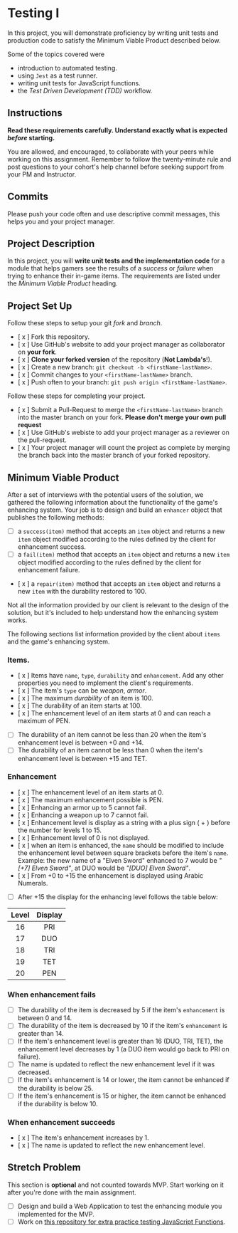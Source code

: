 # Testing I

In this project, you will demonstrate proficiency by writing unit tests and production code to satisfy the Minimum Viable Product described below.

Some of the topics covered were

- introduction to automated testing.
- using `Jest` as a test runner.
- writing unit tests for JavaScript functions.
- the _Test Driven Development (TDD)_ workflow.

## Instructions

**Read these requirements carefully. Understand exactly what is expected _before_ starting.**

You are allowed, and encouraged, to collaborate with your peers while working on this assignment. Remember to follow the twenty-minute rule and post questions to your cohort's help channel before seeking support from your PM and Instructor.

## Commits

Please push your code often and use descriptive commit messages, this helps you and your project manager.

## Project Description

In this project, you will **write unit tests and the implementation code** for a module that helps gamers see the results of a _success_ or _failure_ when trying to enhance their in-game items. The requirements are listed under the _Minimum Viable Product_ heading.

## Project Set Up

Follow these steps to setup your git _fork_ and _branch_.

- [ x ] Fork this repository.
- [ x ] Use GitHub's website to add your project manager as collaborator on **your fork**.
- [ x ] **Clone your forked version** of the repository (**Not Lambda's**!).
- [ x ] Create a new branch: `git checkout -b <firstName-lastName>`.
- [ x ] Commit changes to your `<firstName-lastName>` branch.
- [ x ] Push often to your branch: `git push origin <firstName-lastName>`.

Follow these steps for completing your project.

- [ x ] Submit a Pull-Request to merge the `<firstName-lastName>` branch into the master branch on your fork. **Please don't merge your own pull request**
- [ x ] Use GitHub's webiste to add your project manager as a reviewer on the pull-request.
- [ x ] Your project manager will count the project as complete by merging the branch back into the master branch of your forked repository.

## Minimum Viable Product

After a set of interviews with the potential users of the solution, we gathered the following information about the functionality of the game's enhancing system. Your job is to design and build an `enhancer` object that publishes the following methods:

- [ ] a `success(item)` method that accepts an `item` object and returns a new `item` object modified according to the rules defined by the client for enhancement success.
- [ ] a `fail(item)` method that accepts an `item` object and returns a new `item` object modified according to the rules defined by the client for enhancement failure.
- [ x ] a `repair(item)` method that accepts an `item` object and returns a new `item` with the durability restored to 100.

Not all the information provided by our client is relevant to the design of the solution, but it's included to help understand how the enhancing system works.

The following sections list information provided by the client about `items` and the game's enhancing system.

### Items.

- [ x ] Items have `name`, `type`, `durability` and `enhancement`. Add any other properties you need to implement the client's requirements.
- [ x ] The item's `type` can be _weapon_, _armor_.
- [ x ] The maximum _durability_ of an item is 100.
- [ x ] The durability of an item starts at 100.
- [ x ] The enhancement level of an item starts at 0 and can reach a maximum of PEN.
- [ ] The durability of an item cannot be less than 20 when the item's enhancement level is between +0 and +14.
- [ ] The durability of an item cannot be less than 0 when the item's enhancement level is between +15 and TET.

### Enhancement

- [ x ] The enhancement level of an item starts at 0.
- [ x ] The maximum enhancement possible is PEN.
- [ x ] Enhancing an armor up to 5 cannot fail.
- [ x ] Enhancing a weapon up to 7 cannot fail.
- [ x ] Enhancement level is display as a string with a plus sign ( + ) before the number for levels 1 to 15.
- [ x ] Enhancement level of 0 is not displayed.
- [ x ] when an item is enhanced, the `name` should be modified to include the enhancement level between square brackets before the item's `name`. Example: the new name of a "Elven Sword" enhanced to 7 would be _"[+7] Elven Sword"_, at DUO would be _"[DUO] Elven Sword"_.
- [ x ] From +0 to +15 the enhancement is displayed using Arabic Numerals.
- [ ] After +15 the display for the enhancing level follows the table below:

| Level | Display |
| :---: | :-----: |
|  16   |   PRI   |
|  17   |   DUO   |
|  18   |   TRI   |
|  19   |   TET   |
|  20   |   PEN   |

### When enhancement fails

- [ ] The durability of the item is decreased by 5 if the item's `enhancement` is between 0 and 14.
- [ ] The durability of the item is decreased by 10 if the item's `enhancement` is greater than 14.
- [ ] If the item's enhancement level is greater than 16 (DUO, TRI, TET), the enhancement level decreases by 1 (a DUO item would go back to PRI on failure).
- [ ] The name is updated to reflect the new enhancement level if it was decreased.
- [ ] If the item's enhancement is 14 or lower, the item cannot be enhanced if the durability is below 25.
- [ ] If the item's enhancement is 15 or higher, the item cannot be enhanced if the durability is below 10.

### When enhancement succeeds

- [ x ] The item's enhancement increases by 1.
- [ x ] The name is updated to reflect the new enhancement level.

## Stretch Problem

This section is **optional** and not counted towards MVP. Start working on it after you're done with the main assignment.

- [ ] Design and build a Web Application to test the enhancing module you implemented for the MVP.
- [ ] Work on [this repository for extra practice testing JavaScript Functions](https://github.com/LambdaSchool/Testing).
